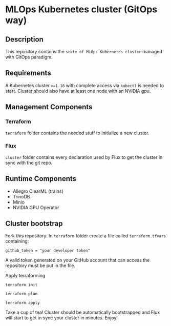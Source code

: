 # MLOps Kubernetes cluster (GitOps way)

## Description

This repository contains the `state of MLOps Kubernetes cluster` managed with GitOps paradigm.

## Requirements

A Kubernetes cluster `>=1.18` with complete access via `kubectl` is needed to start.
Cluster should also have at least one node with an NVIDIA gpu.

## Management Components

### Terraform

`terraform` folder contains the needed stuff to initialize a new cluster.

### Flux

`cluster` folder contains every declaration used by Flux to get the cluster in sync with the git repo.

## Runtime Components

* Allegro ClearML (trains)
* TrinoDB
* Minio
* NVIDIA GPU Operator

## Cluster bootstrap

Fork this repository.
In `terraform` folder create a file called `terraform.tfvars` containing:
```
github_token = "your developer token"
```
A valid token generated on your GitHub account that can access the repository must be put in the file.

Apply terraforming
```
terraform init

terraform plan

terraform apply
```
Take a cup of tea! Cluster should be automatically bootstrapped and Flux will start to get in sync your cluster in minutes.
Enjoy!
